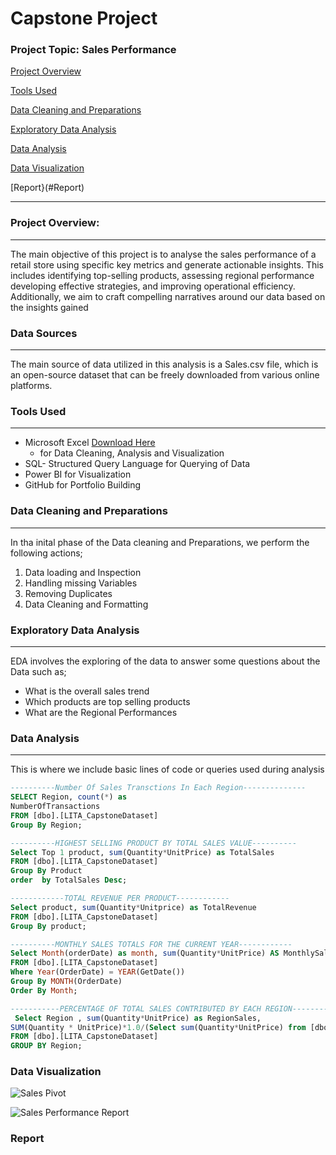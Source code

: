 # Capstone Project

### Project Topic: Sales Performance

[Project Overview](#project-overview)

[Tools Used](#tools-Used)

[Data Cleaning and Preparations](#data-cleaning-and-preparation)

[Exploratory Data Analysis](#exploratory-data-analysis)

[Data Analysis](#data-analysis)

 [Data Visualization](#data-visualization)
 
 [Report}(#Report)

---
### Project Overview:
---
The main objective of this project is to analyse the sales performance of a retail  store using specific key metrics and generate actionable insights. This includes identifying top-selling products, assessing regional performance developing effective strategies, and improving operational efficiency. Additionally, we aim to craft compelling narratives around our data based on the insights gained 

### Data Sources 
---
The main source of data utilized in this analysis is a Sales.csv file, which is an open-source dataset that can be freely downloaded from various online platforms.

### Tools Used
---
- Microsoft Excel [Download Here](https://www.microsoft.com)
   - for Data Cleaning, Analysis and Visualization 
- SQL- Structured Query Language for  Querying of Data 
- Power BI for Visualization
- GitHub for Portfolio Building

### Data Cleaning and Preparations 
---
In tha inital phase of the Data cleaning and Preparations, we perform the following actions;
 1. Data loading and Inspection
 2. Handling missing Variables
 3. Removing Duplicates 
 4. Data Cleaning and Formatting

### Exploratory Data Analysis
---
EDA involves the exploring of the data to answer some questions about the Data such as;
 - What is the overall sales trend 
 - Which products are top selling products 
 - What are the Regional Performances

### Data Analysis 
---
This is where we include basic lines of code or queries used during analysis 
```SQL
----------Number Of Sales Transctions In Each Region--------------
SELECT Region, count(*) as 
NumberOfTransactions
FROM [dbo].[LITA_CapstoneDataset]
Group By Region;

----------HIGHEST SELLING PRODUCT BY TOTAL SALES VALUE----------
Select Top 1 product, sum(Quantity*UnitPrice) as TotalSales
FROM [dbo].[LITA_CapstoneDataset]
Group By Product
order  by TotalSales Desc;

------------TOTAL REVENUE PER PRODUCT------------
Select product, sum(Quantity*Unitprice) as TotalRevenue
FROM [dbo].[LITA_CapstoneDataset]
Group By product;

----------MONTHLY SALES TOTALS FOR THE CURRENT YEAR------------
Select Month(orderDate) as month, sum(Quantity*UnitPrice) AS MonthlySales
FROM [dbo].[LITA_CapstoneDataset]
Where Year(OrderDate) = YEAR(GetDate())
Group By MONTH(OrderDate)
Order By Month;

-----------PERCENTAGE OF TOTAL SALES CONTRIBUTED BY EACH REGION--------
 Select Region , sum(Quantity*UnitPrice) as RegionSales,
SUM(Quantity * UnitPrice)*1.0/(Select sum(Quantity*UnitPrice) from [dbo].[LITA_CapstoneDataset])*100 As PercentageContribution
FROM [dbo].[LITA_CapstoneDataset]
GROUP BY Region;
```

### Data Visualization

![Sales Pivot](https://github.com/user-attachments/assets/ee1c246a-5e0b-41d0-ad1b-47792a70f7f3)

![Sales Performance Report](https://github.com/user-attachments/assets/9f515678-dd11-4097-a152-59ff31b9eeba)


### Report 



